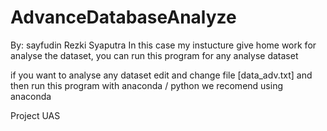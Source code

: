 # AdvanceDatabaseAnalyze
By:
sayfudin
Rezki Syaputra
In this case my instucture give home work for analyse the dataset, you can run this program for any analyse dataset  

if you want to analyse any dataset edit and change file [data_adv.txt] and then run this program with anaconda / python we recomend using anaconda


Project UAS
